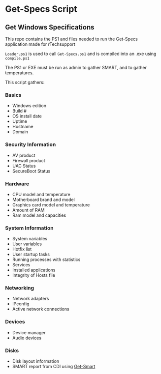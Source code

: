 # Get-Specs Script
## Get Windows Specifications

This repo contains the PS1 and files needed to run the Get-Specs application made for rTechsupport

`Loader.ps1` is used to call `Get-Specs.ps1` and is compiled into an .exe using `compile.ps1`

The PS1 or EXE must be run as admin to gather SMART, and to gather temperatures. 

This script gathers:


### Basics

* Windows edition
* Build #
* OS install date
* Uptime
* Hostname
* Domain

### Security Information
* AV product
* Firewall product
* UAC Status
* SecureBoot Status

### Hardware
* CPU model and temperature
* Motherboard brand and model
* Graphics card model and temperature
* Amount of RAM
* Ram model and capacities

### System Information
* System variables
* User variables
* Hotfix list
* User startup tasks
* Running processes with statistics
* Services
* Installed applications
* Integrity of Hosts file

### Networking
* Network adapters
* IPconfig
* Active network connections

### Devices
* Device manager
* Audio devices

### Disks
* Disk layout information
* SMART report from CDI using [Get-Smart](https://git.dev0.sh/piper/Get-Smart)
